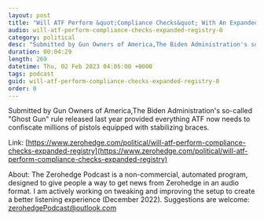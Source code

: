 ```yaml
---
layout: post
title: "Will ATF Perform &quot;Compliance Checks&quot; With An Expanded Registry?"
audio: will-atf-perform-compliance-checks-expanded-registry-0
category: political
desc: "Submitted by Gun Owners of America,The Biden Administration's so-called &quot;Ghost Gun&quot; rule released last year provided everything ATF now needs to confiscate millions of pistols equipped with stabilizing braces."
duration: 00:04:29
length: 269
datetime: Thu, 02 Feb 2023 04:05:00 +0000
tags: podcast
guid: will-atf-perform-compliance-checks-expanded-registry-0
order: 0
---
```

Submitted by Gun Owners of America,The Biden Administration's so-called &quot;Ghost Gun&quot; rule released last year provided everything ATF now needs to confiscate millions of pistols equipped with stabilizing braces.

Link: [https://www.zerohedge.com/political/will-atf-perform-compliance-checks-expanded-registry](https://www.zerohedge.com/political/will-atf-perform-compliance-checks-expanded-registry)

About: The Zerohedge Podcast is a non-commercial, automated program, designed to give people a way to get news from Zerohedge in an audio format.  I am actively working on tweaking and improving the setup to create a better listening experience (December 2022).  Suggestions are welcome: [zerohedgePodcast@outlook.com](mailto:zerohedgePodcast@outlook.com)